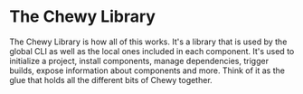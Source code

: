 # The Chewy Library

The Chewy Library is how all of this works. It's a library that is used by the global CLI as well as the local ones included in each component. It's used to initialize a project, install components, manage dependencies, trigger builds, expose information about components and more. Think of it as the glue that holds all the different bits of Chewy together.